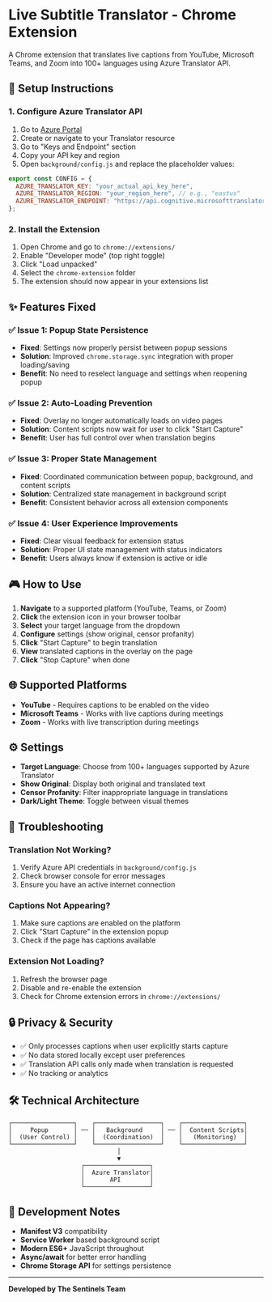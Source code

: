 # Live Subtitle Translator - Chrome Extension

A Chrome extension that translates live captions from YouTube, Microsoft Teams, and Zoom into 100+ languages using Azure Translator API.

## 🔧 Setup Instructions

### 1. Configure Azure Translator API

1. Go to [Azure Portal](https://portal.azure.com)
2. Create or navigate to your Translator resource
3. Go to "Keys and Endpoint" section
4. Copy your API key and region
5. Open `background/config.js` and replace the placeholder values:

```javascript
export const CONFIG = {
  AZURE_TRANSLATOR_KEY: "your_actual_api_key_here",
  AZURE_TRANSLATOR_REGION: "your_region_here", // e.g., "eastus"
  AZURE_TRANSLATOR_ENDPOINT: "https://api.cognitive.microsofttranslator.com"
};
```

### 2. Install the Extension

1. Open Chrome and go to `chrome://extensions/`
2. Enable "Developer mode" (top right toggle)
3. Click "Load unpacked"
4. Select the `chrome-extension` folder
5. The extension should now appear in your extensions list

## ✨ Features Fixed

### ✅ **Issue 1: Popup State Persistence**
- **Fixed**: Settings now properly persist between popup sessions
- **Solution**: Improved `chrome.storage.sync` integration with proper loading/saving
- **Benefit**: No need to reselect language and settings when reopening popup

### ✅ **Issue 2: Auto-Loading Prevention** 
- **Fixed**: Overlay no longer automatically loads on video pages
- **Solution**: Content scripts now wait for user to click "Start Capture"
- **Benefit**: User has full control over when translation begins

### ✅ **Issue 3: Proper State Management**
- **Fixed**: Coordinated communication between popup, background, and content scripts
- **Solution**: Centralized state management in background script
- **Benefit**: Consistent behavior across all extension components

### ✅ **Issue 4: User Experience Improvements**
- **Fixed**: Clear visual feedback for extension status
- **Solution**: Proper UI state management with status indicators
- **Benefit**: Users always know if extension is active or idle

## 🎮 How to Use

1. **Navigate** to a supported platform (YouTube, Teams, or Zoom)
2. **Click** the extension icon in your browser toolbar
3. **Select** your target language from the dropdown
4. **Configure** settings (show original, censor profanity)
5. **Click** "Start Capture" to begin translation
6. **View** translated captions in the overlay on the page
7. **Click** "Stop Capture" when done

## 🌐 Supported Platforms

- **YouTube** - Requires captions to be enabled on the video
- **Microsoft Teams** - Works with live captions during meetings  
- **Zoom** - Works with live transcription during meetings

## ⚙️ Settings

- **Target Language**: Choose from 100+ languages supported by Azure Translator
- **Show Original**: Display both original and translated text
- **Censor Profanity**: Filter inappropriate language in translations
- **Dark/Light Theme**: Toggle between visual themes

## 🔧 Troubleshooting

### Translation Not Working?
1. Verify Azure API credentials in `background/config.js`
2. Check browser console for error messages
3. Ensure you have an active internet connection

### Captions Not Appearing?
1. Make sure captions are enabled on the platform
2. Click "Start Capture" in the extension popup
3. Check if the page has captions available

### Extension Not Loading?
1. Refresh the browser page
2. Disable and re-enable the extension
3. Check for Chrome extension errors in `chrome://extensions/`

## 🔒 Privacy & Security

- ✅ Only processes captions when user explicitly starts capture
- ✅ No data stored locally except user preferences
- ✅ Translation API calls only made when translation is requested
- ✅ No tracking or analytics

## 🛠️ Technical Architecture

```
┌─────────────────┐    ┌──────────────────┐    ┌─────────────────┐
│     Popup       │ ── │   Background     │ ── │  Content Scripts│
│  (User Control) │    │  (Coordination)  │    │   (Monitoring)  │
└─────────────────┘    └──────────────────┘    └─────────────────┘
                              │
                              ▼
                    ┌──────────────────┐
                    │  Azure Translator│
                    │       API        │
                    └──────────────────┘
```

## 📝 Development Notes

- **Manifest V3** compatibility
- **Service Worker** based background script
- **Modern ES6+** JavaScript throughout
- **Async/await** for better error handling
- **Chrome Storage API** for settings persistence

---

**Developed by The Sentinels Team**